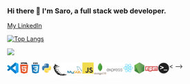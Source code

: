 ### Hi there 👋 I'm Saro, a full stack web developer. 

<!--
**Saromazzotta/Saromazzotta** is a ✨ _special_ ✨ repository because its `README.md` (this file) appears on your GitHub profile.

Here are some ideas to get you started:

- 🔭 I’m currently working on ...
- 🌱 I’m currently learning ...
- 👯 I’m looking to collaborate on ...
- 🤔 I’m looking for help with ...
- 💬 Ask me about ...
- 📫 How to reach me: ...
- 😄 Pronouns: ...
- ⚡ Fun fact: ...
-->

<!-- ⚡ Fun fact: An Olympic swimming pool holds 850 thousand gallons 
<br> -->
<!-- 🔭 I’m currently working on React and Ruby applications 
<br> -->
<!-- 🌱 I’m currently learning about JavaScript
<br> -->
<a href="https://www.linkedin.com/in/saromazzotta/" target="_blank">  My LinkedIn 

[![Top Langs](https://github-readme-stats.vercel.app/api/top-langs/?username=Saromazzotta&hide=css&layout=compact&theme=chartreuse-dark)](https://github.com/Saromazzotta/github-readme-stats)

<img src="https://github-readme-streak-stats.herokuapp.com/?user=Saromazzotta&stroke=ffffff&background=0f172a&ring=3382ed&fire=3382ed&currStreakNum=ffffff&currStreakLabel=3382ed&sideNums=ffffff&sideLabels=ffffff&dates=ffffff&hide_border=true" /></a>

<!-- <a href="https://benton-michael.github.io/" target="_blank">My Portfolio Site<a/> -->

<img align="left" alt="Visual Studio Code" width="26" src="https://raw.githubusercontent.com/github/explore/80688e429a7d4ef2fca1e82350fe8e3517d3494d/topics/visual-studio-code/visual-studio-code.png" />

 <img align="left" alt="HTML5" width="26" src="https://raw.githubusercontent.com/github/explore/80688e429a7d4ef2fca1e82350fe8e3517d3494d/topics/html/html.png" />
<img align="left" alt="CSS3" width="26" src="https://raw.githubusercontent.com/github/explore/80688e429a7d4ef2fca1e82350fe8e3517d3494d/topics/css/css.png" />

<img align="left" alt="Python" width="26" src="https://raw.githubusercontent.com/devicons/devicon/master/icons/python/python-original.svg" />
<img align="left" alt="Flask" width="35" height="-100" src="https://raw.githubusercontent.com/devicons/devicon/master/icons/flask/flask-original.svg" />
<img align="left" alt="MySQL" width="35" height="-120" src="https://raw.githubusercontent.com/devicons/devicon/master/icons/mysql/mysql-original-wordmark.svg" />
<!-- <img align="left" alt="Django" width="37" height="-100" src="https://raw.githubusercontent.com/devicons/devicon/master/icons/django/django-plain-wordmark.svg"/> -->

<img align="left" alt="JavaScript" width="26px" src="https://raw.githubusercontent.com/github/explore/80688e429a7d4ef2fca1e82350fe8e3517d3494d/topics/javascript/javascript.png" />
<img align="left" alt="MongoDB" width="30" src="https://raw.githubusercontent.com/devicons/devicon/master/icons/mongodb/mongodb-original-wordmark.svg" />
< <img align="left" alt="Express" width="37" height="-120" src="https://raw.githubusercontent.com/devicons/devicon/master/icons/express/express-original-wordmark.svg" />
<img align="left" alt="React" width="26" src="https://raw.githubusercontent.com/github/explore/80688e429a7d4ef2fca1e82350fe8e3517d3494d/topics/react/react.png" />
<img align="left" alt="Node.js" width="26" src="https://raw.githubusercontent.com/github/explore/80688e429a7d4ef2fca1e82350fe8e3517d3494d/topics/nodejs/nodejs.png" />
<img align="left" alt="NPM" width="30" src="https://raw.githubusercontent.com/devicons/devicon/master/icons/npm/npm-original-wordmark.svg" /> -->

<img class="category" align="left" alt="Terminal" width="26" src="https://raw.githubusercontent.com/github/explore/80688e429a7d4ef2fca1e82350fe8e3517d3494d/topics/terminal/terminal.png" />

<!-- <img align="left" alt="Java" width="26" src="https://raw.githubusercontent.com/devicons/devicon/master/icons/java/java-original.svg" /> -->
<!-- <img align="left" alt="Spring" width="35" src="https://raw.githubusercontent.com/devicons/devicon/master/icons/spring/spring-original-wordmark.svg" /> -->



<!-- 
< <img align="left" alt="Ruby" width="30 height="-120" src="https://raw.githubusercontent.com/devicons/devicon/master/icons/ruby/ruby-original.svg" /> -->

[linkedin]: https://www.linkedin.com/in/Saromazzotta/
